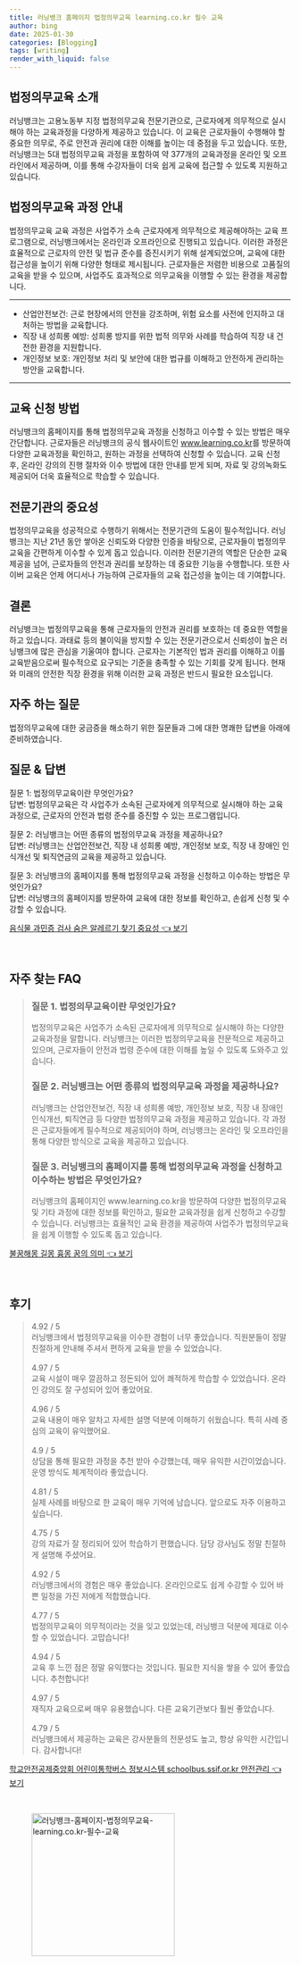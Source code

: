 ```yaml
---
title: 러닝뱅크 홈페이지 법정의무교육 learning.co.kr 필수 교육
author: bing
date: 2025-01-30
categories: [Blogging]
tags: [writing]
render_with_liquid: false
---
```



<h2 id='법정의무교육소개'>법정의무교육 소개</h2>

<p>러닝뱅크는 고용노동부 지정 법정의무교육 전문기관으로, 근로자에게 의무적으로 실시해야 하는 교육과정을 다양하게 제공하고 있습니다. 이 교육은 근로자들이 수행해야 할 중요한 의무로, 주로 안전과 권리에 대한 이해를 높이는 데 중점을 두고 있습니다. 또한, 러닝뱅크는 5대 법정의무교육 과정을 포함하여 약 377개의 교육과정을 온라인 및 오프라인에서 제공하며, 이를 통해 수강자들이 더욱 쉽게 교육에 접근할 수 있도록 지원하고 있습니다.</p>

<h2 id='법정의무교육과정안내'>법정의무교육 과정 안내</h2>

<p>법정의무교육 교육 과정은 사업주가 소속 근로자에게 의무적으로 제공해야하는 교육 프로그램으로, 러닝뱅크에서는 온라인과 오프라인으로 진행되고 있습니다. 이러한 과정은 효율적으로 근로자의 안전 및 법규 준수를 증진시키기 위해 설계되었으며, 교육에 대한 접근성을 높이기 위해 다양한 형태로 제시됩니다. 근로자들은 저렴한 비용으로 고품질의 교육을 받을 수 있으며, 사업주도 효과적으로 의무교육을 이행할 수 있는 환경을 제공합니다.</p>

<hr />

<ul>
    <li>산업안전보건: 근로 현장에서의 안전을 강조하며, 위험 요소를 사전에 인지하고 대처하는 방법을 교육합니다.</li>
    <li>직장 내 성희롱 예방: 성희롱 방지를 위한 법적 의무와 사례를 학습하여 직장 내 건전한 환경을 지원합니다.</li>
    <li>개인정보 보호: 개인정보 처리 및 보안에 대한 법규를 이해하고 안전하게 관리하는 방안을 교육합니다.</li>
</ul>

<hr />

<h2 id='교육신청방법'>교육 신청 방법</h2>

<p>러닝뱅크의 홈페이지를 통해 법정의무교육 과정을 신청하고 이수할 수 있는 방법은 매우 간단합니다. 근로자들은 러닝뱅크의 공식 웹사이트인 <a href="https://www.learning.co.kr">www.learning.co.kr</a>를 방문하여 다양한 교육과정을 확인하고, 원하는 과정을 선택하여 신청할 수 있습니다. 교육 신청 후, 온라인 강의의 진행 절차와 이수 방법에 대한 안내를 받게 되며, 자료 및 강의녹화도 제공되어 더욱 효율적으로 학습할 수 있습니다.</p>

<h2 id='전문기관의중요성'>전문기관의 중요성</h2>

<p>법정의무교육을 성공적으로 수행하기 위해서는 전문기관의 도움이 필수적입니다. 러닝뱅크는 지난 21년 동안 쌓아온 신뢰도와 다양한 인증을 바탕으로, 근로자들이 법정의무교육을 간편하게 이수할 수 있게 돕고 있습니다. 이러한 전문기관의 역할은 단순한 교육 제공을 넘어, 근로자들의 안전과 권리를 보장하는 데 중요한 기능을 수행합니다. 또한 사이버 교육은 언제 어디서나 가능하여 근로자들의 교육 접근성을 높이는 데 기여합니다.</p>

<h2 id='결론'>결론</h2>

<p>러닝뱅크는 법정의무교육을 통해 근로자들의 안전과 권리를 보호하는 데 중요한 역할을 하고 있습니다. 과태료 등의 불이익을 방지할 수 있는 전문기관으로서 신뢰성이 높은 러닝뱅크에 많은 관심을 기울여야 합니다. 근로자는 기본적인 법과 권리를 이해하고 이를 교육받음으로써 필수적으로 요구되는 기준을 충족할 수 있는 기회를 갖게 됩니다. 현재와 미래의 안전한 직장 환경을 위해 이러한 교육 과정은 반드시 필요한 요소입니다.</p>

<h2 id='자주하는질문'>자주 하는 질문</h2>

<p>법정의무교육에 대한 궁금증을 해소하기 위한 질문들과 그에 대한 명쾌한 답변을 아래에 준비하였습니다.</p>

<h2 id='QnA'>질문 & 답변</h2>

<p>질문 1: 법정의무교육이란 무엇인가요? <br>답변: 법정의무교육은 각 사업주가 소속된 근로자에게 의무적으로 실시해야 하는 교육 과정으로, 근로자의 안전과 법령 준수를 증진할 수 있는 프로그램입니다.</p>

<p>질문 2: 러닝뱅크는 어떤 종류의 법정의무교육 과정을 제공하나요? <br>답변: 러닝뱅크는 산업안전보건, 직장 내 성희롱 예방, 개인정보 보호, 직장 내 장애인 인식개선 및 퇴직연금의 교육을 제공하고 있습니다.</p>

<p>질문 3: 러닝뱅크의 홈페이지를 통해 법정의무교육 과정을 신청하고 이수하는 방법은 무엇인가요? <br>답변: 러닝뱅크의 홈페이지를 방문하여 교육에 대한 정보를 확인하고, 손쉽게 신청 및 수강할 수 있습니다.</p>


<p><a class="click-button" title="음식물 과민증 검사 숨은 알레르기 찾기 중요성" href="https://blackassets.github.io/posts/%EC%9D%8C%EC%8B%9D%EB%AC%BC-%EA%B3%BC%EB%AF%BC%EC%A6%9D-%EA%B2%80%EC%82%AC-%EC%88%A8%EC%9D%80-%EC%95%8C%EB%A0%88%EB%A5%B4%EA%B8%B0-%EC%B0%BE%EA%B8%B0-%EC%A4%91%EC%9A%94%EC%84%B1/" rel="dofollow">음식물 과민증 검사 숨은 알레르기 찾기 중요성 👈 보기</a></p><br>
<h2 id='자주_찾는_FAQ'>자주 찾는 FAQ</h2>
<div itemscope="" itemtype="https://schema.org/FAQPage"> 
<blockquote> 
<div itemscope="" itemprop="mainEntity" itemtype="https://schema.org/Question"> 
<h3 itemprop="name">질문 1. 법정의무교육이란 무엇인가요?</h3> 
<div itemscope="" itemprop="acceptedAnswer" itemtype="https://schema.org/Answer"> 
<span itemprop="text"> 
<p>법정의무교육은 사업주가 소속된 근로자에게 의무적으로 실시해야 하는 다양한 교육과정을 말합니다. 러닝뱅크는 이러한 법정의무교육을 전문적으로 제공하고 있으며, 근로자들이 안전과 법령 준수에 대한 이해를 높일 수 있도록 도와주고 있습니다.</p> 
</span> 
</div> 
</div> 

<div itemscope="" itemprop="mainEntity" itemtype="https://schema.org/Question"> 
<h3 itemprop="name">질문 2. 러닝뱅크는 어떤 종류의 법정의무교육 과정을 제공하나요?</h3> 
<div itemscope="" itemprop="acceptedAnswer" itemtype="https://schema.org/Answer"> 
<span itemprop="text"> 
<p>러닝뱅크는 산업안전보건, 직장 내 성희롱 예방, 개인정보 보호, 직장 내 장애인 인식개선, 퇴직연금 등 다양한 법정의무교육 과정을 제공하고 있습니다. 각 과정은 근로자들에게 필수적으로 제공되어야 하며, 러닝뱅크는 온라인 및 오프라인을 통해 다양한 방식으로 교육을 제공하고 있습니다.</p> 
</span> 
</div> 
</div> 

<div itemscope="" itemprop="mainEntity" itemtype="https://schema.org/Question"> 
<h3 itemprop="name">질문 3. 러닝뱅크의 홈페이지를 통해 법정의무교육 과정을 신청하고 이수하는 방법은 무엇인가요?</h3> 
<div itemscope="" itemprop="acceptedAnswer" itemtype="https://schema.org/Answer"> 
<span itemprop="text"> 
<p>러닝뱅크의 홈페이지인 www.learning.co.kr을 방문하여 다양한 법정의무교육 및 기타 과정에 대한 정보를 확인하고, 필요한 교육과정을 쉽게 신청하고 수강할 수 있습니다. 러닝뱅크는 효율적인 교육 환경을 제공하여 사업주가 법정의무교육을 쉽게 이행할 수 있도록 돕고 있습니다.</p> 
</span> 
</div> 
</div> 
</blockquote> 
</div>
<p><a class="click-button" title="불꿈해몽 길몽 흉몽 꿈의 의미" href="https://blackassets.github.io/posts/%EB%B6%88%EA%BF%88%ED%95%B4%EB%AA%BD-%EA%B8%B8%EB%AA%BD-%ED%9D%89%EB%AA%BD-%EA%BF%88%EC%9D%98-%EC%9D%98%EB%AF%B8/" rel="dofollow">불꿈해몽 길몽 흉몽 꿈의 의미 👈 보기</a></p><br>
<h2 id='후기'>후기</h2>
<div itemscope itemtype="https://schema.org/Product">
  <blockquote>
  <div itemprop="review" itemscope itemtype="https://schema.org/Review">
      <div itemprop="reviewRating" itemscope itemtype="https://schema.org/Rating"> <span itemprop="ratingValue">4.92</span> / <span itemprop="bestRating">5</span> </div>
      <span itemprop="reviewBody">러닝뱅크에서 법정의무교육을 이수한 경험이 너무 좋았습니다. 직원분들이 정말 친절하게 안내해 주셔서 편하게 교육을 받을 수 있었습니다.</span>
  </div>
  <br>
  <div itemprop="review" itemscope itemtype="https://schema.org/Review">
      <div itemprop="reviewRating" itemscope itemtype="https://schema.org/Rating"> <span itemprop="ratingValue">4.97</span> / <span itemprop="bestRating">5</span> </div>
      <span itemprop="reviewBody">교육 시설이 매우 깔끔하고 정돈되어 있어 쾌적하게 학습할 수 있었습니다. 온라인 강의도 잘 구성되어 있어 좋았어요.</span>
  </div>
  <br>
  <div itemprop="review" itemscope itemtype="https://schema.org/Review">
      <div itemprop="reviewRating" itemscope itemtype="https://schema.org/Rating"> <span itemprop="ratingValue">4.96</span> / <span itemprop="bestRating">5</span> </div>
      <span itemprop="reviewBody">교육 내용이 매우 알차고 자세한 설명 덕분에 이해하기 쉬웠습니다. 특히 사례 중심의 교육이 유익했어요.</span>
  </div>
  <br>
  <div itemprop="review" itemscope itemtype="https://schema.org/Review">
      <div itemprop="reviewRating" itemscope itemtype="https://schema.org/Rating"> <span itemprop="ratingValue">4.9</span> / <span itemprop="bestRating">5</span> </div>
      <span itemprop="reviewBody">상담을 통해 필요한 과정을 추천 받아 수강했는데, 매우 유익한 시간이었습니다. 운영 방식도 체계적이라 좋았습니다.</span>
  </div>
  <br>
  <div itemprop="review" itemscope itemtype="https://schema.org/Review">
      <div itemprop="reviewRating" itemscope itemtype="https://schema.org/Rating"> <span itemprop="ratingValue">4.81</span> / <span itemprop="bestRating">5</span> </div>
      <span itemprop="reviewBody">실제 사례를 바탕으로 한 교육이 매우 기억에 남습니다. 앞으로도 자주 이용하고 싶습니다.</span>
  </div>
  <br>
  <div itemprop="review" itemscope itemtype="https://schema.org/Review">
      <div itemprop="reviewRating" itemscope itemtype="https://schema.org/Rating"> <span itemprop="ratingValue">4.75</span> / <span itemprop="bestRating">5</span> </div>
      <span itemprop="reviewBody">강의 자료가 잘 정리되어 있어 학습하기 편했습니다. 담당 강사님도 정말 친절하게 설명해 주셨어요.</span>
  </div>
  <br>
  <div itemprop="review" itemscope itemtype="https://schema.org/Review">
      <div itemprop="reviewRating" itemscope itemtype="https://schema.org/Rating"> <span itemprop="ratingValue">4.92</span> / <span itemprop="bestRating">5</span> </div>
      <span itemprop="reviewBody">러닝뱅크에서의 경험은 매우 좋았습니다. 온라인으로도 쉽게 수강할 수 있어 바쁜 일정을 가진 저에게 적합했습니다.</span>
  </div>
  <br>
  <div itemprop="review" itemscope itemtype="https://schema.org/Review">
      <div itemprop="reviewRating" itemscope itemtype="https://schema.org/Rating"> <span itemprop="ratingValue">4.77</span> / <span itemprop="bestRating">5</span> </div>
      <span itemprop="reviewBody">법정의무교육이 의무적이라는 것을 잊고 있었는데, 러닝뱅크 덕분에 제대로 이수할 수 있었습니다. 고맙습니다!</span>
  </div>
  <br>
  <div itemprop="review" itemscope itemtype="https://schema.org/Review">
      <div itemprop="reviewRating" itemscope itemtype="https://schema.org/Rating"> <span itemprop="ratingValue">4.94</span> / <span itemprop="bestRating">5</span> </div>
      <span itemprop="reviewBody"> 교육 후 느낀 점은 정말 유익했다는 것입니다. 필요한 지식을 쌓을 수 있어 좋았습니다. 추천합니다!</span>
  </div>
  <br>
  <div itemprop="review" itemscope itemtype="https://schema.org/Review">
      <div itemprop="reviewRating" itemscope itemtype="https://schema.org/Rating"> <span itemprop="ratingValue">4.97</span> / <span itemprop="bestRating">5</span> </div>
      <span itemprop="reviewBody">재직자 교육으로써 매우 유용했습니다. 다른 교육기관보다 훨씬 좋았습니다.</span>
  </div>
  <br>
  <div itemprop="review" itemscope itemtype="https://schema.org/Review">
      <div itemprop="reviewRating" itemscope itemtype="https://schema.org/Rating"> <span itemprop="ratingValue">4.79</span> / <span itemprop="bestRating">5</span> </div>
      <span itemprop="reviewBody">러닝뱅크에서 제공하는 교육은 강사분들의 전문성도 높고, 항상 유익한 시간입니다. 감사합니다!</span>
  </div>
  </blockquote>
</div>
<p><a class="click-button" title="학교안전공제중앙회 어린이통학버스 정보시스템 schoolbus.ssif.or.kr 안전관리" href="https://blackassets.github.io/posts/%ED%95%99%EA%B5%90%EC%95%88%EC%A0%84%EA%B3%B5%EC%A0%9C%EC%A4%91%EC%95%99%ED%9A%8C-%EC%96%B4%EB%A6%B0%EC%9D%B4%ED%86%B5%ED%95%99%EB%B2%84%EC%8A%A4-%EC%A0%95%EB%B3%B4%EC%8B%9C%EC%8A%A4%ED%85%9C-schoolbus.ssif.or.kr-%EC%95%88%EC%A0%84%EA%B4%80%EB%A6%AC/" rel="dofollow">학교안전공제중앙회 어린이통학버스 정보시스템 schoolbus.ssif.or.kr 안전관리 👈 보기</a></p><br>
<figure class="image"><img src="https://blackassets.github.io/assets/img/thumbnail/러닝뱅크-홈페이지-법정의무교육-learning.co.kr-필수-교육.webp" alt="러닝뱅크-홈페이지-법정의무교육-learning.co.kr-필수-교육" width="256" height="256"></figure>